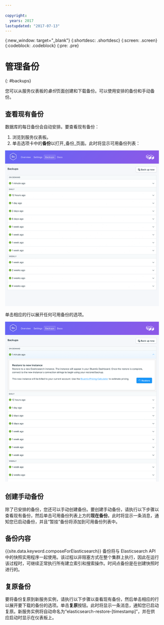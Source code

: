 ```yaml
---

copyright:
  years: 2017
lastupdated: "2017-07-13"
---
```


{:new_window: target="_blank"}
{:shortdesc: .shortdesc}
{:screen: .screen}
{:codeblock: .codeblock}
{:pre: .pre}

# 管理备份
{: #backups}

您可以从服务仪表板的*备份*页面创建和下载备份。可以使用安排的备份和手动备份。

## 查看现有备份

数据库的每日备份会自动安排。要查看现有备份：

1. 浏览到服务仪表板。
2. 单击选项卡中的**备份**以打开_备份_页面。此时将显示可用备份列表：

  ![可用备份](./images/elastic_search-backups-show.png "可用备份列表")

单击相应的行以展开任何可用备份的选项。

![备份选项](./images/elastic_search-backups-options.png "备份选项") 

## 创建手动备份

除了已安排的备份，您还可以手动创建备份。要创建手动备份，请执行以下步骤以查看现有备份，然后单击可用备份列表上方的**现在备份**。此时将显示一条消息，通知您已启动备份，并且“暂挂”备份将添加到可用备份列表中。

## 备份内容

{{site.data.keyword.composeForElasticsearch}} 备份将与 Elasticsearch API 中的快照实用程序一起使用。该过程以非阻塞方式在整个集群上执行，因此在运行该过程时，可继续正常执行所有建立索引和搜索操作。时间点备份是在创建快照时进行的。

## 复原备份
要将备份复原到新服务实例，请执行以下步骤以查看现有备份，然后单击相应的行以展开要下载的备份的选项。单击**复原**按钮。此时将显示一条消息，通知您已启动复原。新服务实例将自动命名为“elasticsearch-restore-[timestamp]”，并在供应启动时显示在仪表板上。
